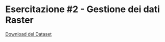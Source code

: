 # Esercitazione #2 - Gestione dei dati Raster

[Download del Dataset](https://github.com/Envixlab/paesaggioGIS/raw/master/dataset/esercitazione_2.zip)
